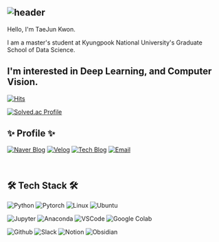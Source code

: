 ![header](https://capsule-render.vercel.app/api?type=soft&height=150&color=000000&text=Welcome%20to-nl-TaeJun's%20Github&textBg=false&fontAlign=50&animation=fadeIn&descAlign=74&descAlignY=55&fontColor=ffffff)
-
Hello, I'm TaeJun Kwon.

I am a master's student at Kyungpook National University's Graduate School of Data Science.

I'm interested in **Deep Learning**, and **Computer Vision**.
-
[![Hits](https://hits.seeyoufarm.com/api/count/incr/badge.svg?url=https%3A%2F%2Fgithub.com%2FKwonTaeJunDS&count_bg=%2379C83D&title_bg=%23555555&icon=&icon_color=%23E7E7E7&title=hits&edge_flat=false)](https://hits.seeyoufarm.com)

[![Solved.ac Profile](http://mazassumnida.wtf/api/v2/generate_badge?boj=ktjmamamoo&theme=dark)](https://solved.ac/ktjmamamoo)

✨ Profile ✨
-
<!-- Naver Blog -->
[![Naver Blog](https://img.shields.io/badge/Naver_Blog-03C75A?style=flat-square&logo=naver&logoColor=white)](https://blog.naver.com/kwon_tae_jun) [![Velog](https://img.shields.io/badge/Velog-20C997?style=flat-square&logo=velog&logoColor=white)]([velog주소](https://velog.io/@ktjktj0629)) [![Tech Blog](https://img.shields.io/badge/Tech_Blog-181717?style=flat-square&logo=github&logoColor=white)]([기술블로그주소](https://github.com/KwonTaeJunDS)) 
[![Email](https://img.shields.io/badge/Email-EA4335?style=flat-square&logo=gmail&logoColor=white)](mailto:ktjktj0629@naver.com)

&nbsp;&nbsp;

🛠 Tech Stack 🛠
-
![Python](https://img.shields.io/badge/Python-3776AB?style=flat-square&logo=python&logoColor=white) ![Pytorch](https://img.shields.io/badge/Pytorch-EE4C2C?style=flat-square&logo=pytorch&logoColor=white) ![Linux](https://img.shields.io/badge/Linux-FCC624?style=flat-square&logo=linux&logoColor=black) ![Ubuntu](https://img.shields.io/badge/Ubuntu-E95420?style=flat-square&logo=ubuntu&logoColor=white) 


![Jupyter](https://img.shields.io/badge/Jupyter-F37626?style=flat-square&logo=jupyter&logoColor=white) ![Anaconda](https://img.shields.io/badge/Anaconda-44A833?style=flat-square&logo=anaconda&logoColor=white) ![VSCode](https://img.shields.io/badge/VSCode-007ACC?style=flat-square&logo=visualstudiocode&logoColor=white) ![Google Colab](https://img.shields.io/badge/Google_Colab-F9AB00?style=flat-square&logo=googlecolab&logoColor=white)


![Github](https://img.shields.io/badge/Github-181717?style=flat-square&logo=github&logoColor=white) ![Slack](https://img.shields.io/badge/Slack-4A154B?style=flat-square&logo=slack&logoColor=white) ![Notion](https://img.shields.io/badge/Notion-000000?style=flat-square&logo=notion&logoColor=white) ![Obsidian](https://img.shields.io/badge/Obsidian-7C3AED?style=flat-square&logo=notion&logoColor=white)



<!--
**KwonTaeJunDS/KwonTaeJunDS** is a ✨ _special_ ✨ repository because its `README.md` (this file) appears on your GitHub profile.

Here are some ideas to get you started:

- 🔭 I’m currently working on ...
- 🌱 I’m currently learning ...
- 👯 I’m looking to collaborate on ...
- 🤔 I’m looking for help with ...
- 💬 Ask me about ...
- 📫 How to reach me: ...
- 😄 Pronouns: ...
- ⚡ Fun fact: ...
-->

